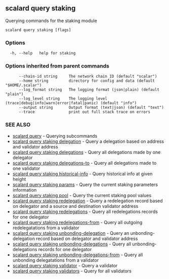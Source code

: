 ## scalard query staking

Querying commands for the staking module

```
scalard query staking [flags]
```

### Options

```
  -h, --help   help for staking
```

### Options inherited from parent commands

```
      --chain-id string     The network chain ID (default "scalar")
      --home string         directory for config and data (default "$HOME/.scalar")
      --log_format string   The logging format (json|plain) (default "plain")
      --log_level string    The logging level (trace|debug|info|warn|error|fatal|panic) (default "info")
      --output string       Output format (text|json) (default "text")
      --trace               print out full stack trace on errors
```

### SEE ALSO

- [scalard query](scalard_query.md) - Querying subcommands
- [scalard query staking delegation](scalard_query_staking_delegation.md) - Query a delegation based on address and validator address
- [scalard query staking delegations](scalard_query_staking_delegations.md) - Query all delegations made by one delegator
- [scalard query staking delegations-to](scalard_query_staking_delegations-to.md) - Query all delegations made to one validator
- [scalard query staking historical-info](scalard_query_staking_historical-info.md) - Query historical info at given height
- [scalard query staking params](scalard_query_staking_params.md) - Query the current staking parameters information
- [scalard query staking pool](scalard_query_staking_pool.md) - Query the current staking pool values
- [scalard query staking redelegation](scalard_query_staking_redelegation.md) - Query a redelegation record based on delegator and a source and destination validator address
- [scalard query staking redelegations](scalard_query_staking_redelegations.md) - Query all redelegations records for one delegator
- [scalard query staking redelegations-from](scalard_query_staking_redelegations-from.md) - Query all outgoing redelegatations from a validator
- [scalard query staking unbonding-delegation](scalard_query_staking_unbonding-delegation.md) - Query an unbonding-delegation record based on delegator and validator address
- [scalard query staking unbonding-delegations](scalard_query_staking_unbonding-delegations.md) - Query all unbonding-delegations records for one delegator
- [scalard query staking unbonding-delegations-from](scalard_query_staking_unbonding-delegations-from.md) - Query all unbonding delegatations from a validator
- [scalard query staking validator](scalard_query_staking_validator.md) - Query a validator
- [scalard query staking validators](scalard_query_staking_validators.md) - Query for all validators
